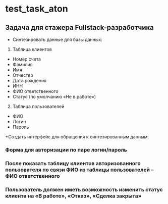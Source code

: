 # test_task_aton

## Задача для стажера Fullstack-разработчика

+ Синтезировать данные для базы данных:

1. Таблица клиентов
* Номер счета
* Фамилия
* Имя
* Отчество
* Дата рождения
* ИНН
* ФИО ответственного
* Статус (по умолчанию «Не в работе»)


2. Таблица пользователей
* ФИО
* Логин
* Пароль


+Создать интерфейс для обращения к синтезированным данным:
### Форма для авторизации по паре логин/пароль
### После показать таблицу клиентов авторизованного пользователя по связи ФИО из таблицы пользователей – ФИО ответственного
### Пользователь должен иметь возможность изменить статус клиента на «В работе», «Отказ», «Сделка закрыта»
